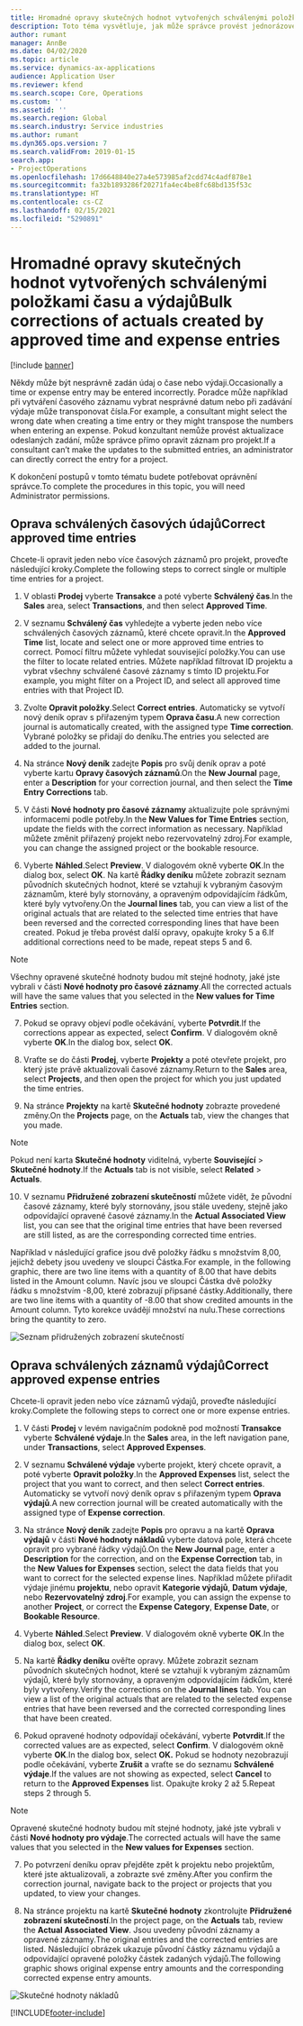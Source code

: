 ```yaml
---
title: Hromadné opravy skutečných hodnot vytvořených schválenými položkami času a výdajů
description: Toto téma vysvětluje, jak může správce provést jednorázové nebo hromadné opravy dříve schválených položek času nebo výdajů, pokud není fakturace dokončena.
author: rumant
manager: AnnBe
ms.date: 04/02/2020
ms.topic: article
ms.service: dynamics-ax-applications
audience: Application User
ms.reviewer: kfend
ms.search.scope: Core, Operations
ms.custom: ''
ms.assetid: ''
ms.search.region: Global
ms.search.industry: Service industries
ms.author: rumant
ms.dyn365.ops.version: 7
ms.search.validFrom: 2019-01-15
search.app:
- ProjectOperations
ms.openlocfilehash: 17d6648840e27a4e573985af2cdd74c4adf878e1
ms.sourcegitcommit: fa32b1893286f20271fa4ec4be8fc68bd135f53c
ms.translationtype: HT
ms.contentlocale: cs-CZ
ms.lasthandoff: 02/15/2021
ms.locfileid: "5290891"
---
```

# <a name="bulk-corrections-of-actuals-created-by-approved-time-and-expense-entries"></a><span data-ttu-id="18973-103">Hromadné opravy skutečných hodnot vytvořených schválenými položkami času a výdajů</span><span class="sxs-lookup"><span data-stu-id="18973-103">Bulk corrections of actuals created by approved time and expense entries</span></span>

[!include [banner](../includes/psa-now-project-operations.md)]

<span data-ttu-id="18973-104">Někdy může být nesprávně zadán údaj o čase nebo výdaji.</span><span class="sxs-lookup"><span data-stu-id="18973-104">Occasionally a time or expense entry may be entered incorrectly.</span></span> <span data-ttu-id="18973-105">Poradce může například při vytváření časového záznamu vybrat nesprávné datum nebo při zadávání výdaje může transponovat čísla.</span><span class="sxs-lookup"><span data-stu-id="18973-105">For example, a consultant might select the wrong date when creating a time entry or they might transpose the numbers when entering an expense.</span></span> <span data-ttu-id="18973-106">Pokud konzultant nemůže provést aktualizace odeslaných zadání, může správce přímo opravit záznam pro projekt.</span><span class="sxs-lookup"><span data-stu-id="18973-106">If a consultant can’t make the updates to the submitted entries, an administrator can directly correct the entry for a project.</span></span>

<span data-ttu-id="18973-107">K dokončení postupů v tomto tématu budete potřebovat oprávnění správce.</span><span class="sxs-lookup"><span data-stu-id="18973-107">To complete the procedures in this topic, you will need Administrator permissions.</span></span>

## <a name="correct-approved-time-entries"></a><span data-ttu-id="18973-108">Oprava schválených časových údajů</span><span class="sxs-lookup"><span data-stu-id="18973-108">Correct approved time entries</span></span>     

<span data-ttu-id="18973-109">Chcete-li opravit jeden nebo více časových záznamů pro projekt, proveďte následující kroky.</span><span class="sxs-lookup"><span data-stu-id="18973-109">Complete the following steps to correct single or multiple time entries for a project.</span></span>

1. <span data-ttu-id="18973-110">V oblasti **Prodej** vyberte **Transakce** a poté vyberte **Schválený čas**.</span><span class="sxs-lookup"><span data-stu-id="18973-110">In the **Sales** area, select **Transactions**, and then select **Approved Time**.</span></span> 

2. <span data-ttu-id="18973-111">V seznamu **Schválený čas** vyhledejte a vyberte jeden nebo více schválených časových záznamů, které chcete opravit.</span><span class="sxs-lookup"><span data-stu-id="18973-111">In the **Approved Time** list, locate and select one or more approved time entries to correct.</span></span> <span data-ttu-id="18973-112">Pomocí filtru můžete vyhledat související položky.</span><span class="sxs-lookup"><span data-stu-id="18973-112">You can use the filter to locate related entries.</span></span> <span data-ttu-id="18973-113">Můžete například filtrovat ID projektu a vybrat všechny schválené časové záznamy s tímto ID projektu.</span><span class="sxs-lookup"><span data-stu-id="18973-113">For example, you might filter on a Project ID, and select all approved time entries with that Project ID.</span></span>

3. <span data-ttu-id="18973-114">Zvolte **Opravit položky**.</span><span class="sxs-lookup"><span data-stu-id="18973-114">Select **Correct entries**.</span></span> <span data-ttu-id="18973-115">Automaticky se vytvoří nový deník oprav s přiřazeným typem **Oprava času**.</span><span class="sxs-lookup"><span data-stu-id="18973-115">A new correction journal is automatically created, with the assigned type **Time correction**.</span></span> <span data-ttu-id="18973-116">Vybrané položky se přidají do deníku.</span><span class="sxs-lookup"><span data-stu-id="18973-116">The entries you selected are added to the journal.</span></span> 

4. <span data-ttu-id="18973-117">Na stránce **Nový deník** zadejte **Popis** pro svůj deník oprav a poté vyberte kartu **Opravy časových záznamů**.</span><span class="sxs-lookup"><span data-stu-id="18973-117">On the **New Journal** page, enter a **Description** for your correction journal, and then select the **Time Entry Corrections** tab.</span></span>  
5. <span data-ttu-id="18973-118">V části **Nové hodnoty pro časové záznamy** aktualizujte pole správnými informacemi podle potřeby.</span><span class="sxs-lookup"><span data-stu-id="18973-118">In the **New Values for Time Entries** section, update the fields with the correct information as necessary.</span></span> <span data-ttu-id="18973-119">Například můžete změnit přiřazený projekt nebo rezervovatelný zdroj.</span><span class="sxs-lookup"><span data-stu-id="18973-119">For example, you can change the assigned project or the bookable resource.</span></span>

6. <span data-ttu-id="18973-120">Vyberte **Náhled**.</span><span class="sxs-lookup"><span data-stu-id="18973-120">Select **Preview**.</span></span> <span data-ttu-id="18973-121">V dialogovém okně vyberte **OK**.</span><span class="sxs-lookup"><span data-stu-id="18973-121">In the dialog box, select **OK**.</span></span> <span data-ttu-id="18973-122">Na kartě **Řádky deníku** můžete zobrazit seznam původních skutečných hodnot, které se vztahují k vybraným časovým záznamům, které byly stornovány, a opraveným odpovídajícím řádkům, které byly vytvořeny.</span><span class="sxs-lookup"><span data-stu-id="18973-122">On the **Journal lines** tab, you can view a list of the original actuals that are related to the selected time entries that have been reversed and the corrected corresponding lines that have been created.</span></span> <span data-ttu-id="18973-123">Pokud je třeba provést další opravy, opakujte kroky 5 a 6.</span><span class="sxs-lookup"><span data-stu-id="18973-123">If additional corrections need to be made, repeat steps 5 and 6.</span></span> 

> [!NOTE]
> <span data-ttu-id="18973-124">Všechny opravené skutečné hodnoty budou mít stejné hodnoty, jaké jste vybrali v části **Nové hodnoty pro časové záznamy**.</span><span class="sxs-lookup"><span data-stu-id="18973-124">All the corrected actuals will have the same values that you selected in the **New values for Time Entries** section.</span></span>

7. <span data-ttu-id="18973-125">Pokud se opravy objeví podle očekávání, vyberte **Potvrdit**.</span><span class="sxs-lookup"><span data-stu-id="18973-125">If the corrections appear as expected, select **Confirm**.</span></span> <span data-ttu-id="18973-126">V dialogovém okně vyberte **OK**.</span><span class="sxs-lookup"><span data-stu-id="18973-126">In the dialog box, select **OK**.</span></span>

8. <span data-ttu-id="18973-127">Vraťte se do části **Prodej**, vyberte **Projekty** a poté otevřete projekt, pro který jste právě aktualizovali časové záznamy.</span><span class="sxs-lookup"><span data-stu-id="18973-127">Return to the **Sales** area, select **Projects**, and then open the project for which you just updated the time entries.</span></span> 

9. <span data-ttu-id="18973-128">Na stránce **Projekty** na kartě **Skutečné hodnoty** zobrazte provedené změny.</span><span class="sxs-lookup"><span data-stu-id="18973-128">On the **Projects** page, on the **Actuals** tab, view the changes that you made.</span></span> 

> [!NOTE]
> <span data-ttu-id="18973-129">Pokud není karta **Skutečné hodnoty** viditelná, vyberte **Související** > **Skutečné hodnoty**.</span><span class="sxs-lookup"><span data-stu-id="18973-129">If the **Actuals** tab is not visible, select **Related** > **Actuals**.</span></span>  

10. <span data-ttu-id="18973-130">V seznamu **Přidružené zobrazení skutečností** můžete vidět, že původní časové záznamy, které byly stornovány, jsou stále uvedeny, stejně jako odpovídající opravené časové záznamy.</span><span class="sxs-lookup"><span data-stu-id="18973-130">In the **Actual Associated View** list, you can see that the original time entries that have been reversed are still listed, as are the corresponding corrected time entries.</span></span> 

<span data-ttu-id="18973-131">Například v následující grafice jsou dvě položky řádku s množstvím 8,00, jejichž debety jsou uvedeny ve sloupci Částka.</span><span class="sxs-lookup"><span data-stu-id="18973-131">For example, in the following graphic, there are two line items with a quantity of 8.00 that have debits listed in the Amount column.</span></span> <span data-ttu-id="18973-132">Navíc jsou ve sloupci Částka dvě položky řádku s množstvím -8,00, které zobrazují připsané částky.</span><span class="sxs-lookup"><span data-stu-id="18973-132">Additionally, there are two line items with a quantity of -8.00 that show credited amounts in the Amount column.</span></span> <span data-ttu-id="18973-133">Tyto korekce uvádějí množství na nulu.</span><span class="sxs-lookup"><span data-stu-id="18973-133">These corrections bring the quantity to zero.</span></span>

![Seznam přidružených zobrazení skutečností](https://github.com/MicrosoftDocs/dynamics-365-customer-engagement-pr/blob/bulk-corrections-actuals-created-by-approved-time-expense-entries.md/time-actuals.png)
 
## <a name="correct-approved-expense-entries"></a><span data-ttu-id="18973-135">Oprava schválených záznamů výdajů</span><span class="sxs-lookup"><span data-stu-id="18973-135">Correct approved expense entries</span></span>

<span data-ttu-id="18973-136">Chcete-li opravit jeden nebo více záznamů výdajů, proveďte následující kroky.</span><span class="sxs-lookup"><span data-stu-id="18973-136">Complete the following steps to correct one or more expense entries.</span></span> 

1. <span data-ttu-id="18973-137">V části **Prodej** v levém navigačním podokně pod možností **Transakce** vyberte **Schválené výdaje**.</span><span class="sxs-lookup"><span data-stu-id="18973-137">In the **Sales** area, in the left navigation pane, under **Transactions**, select **Approved Expenses**.</span></span>

2. <span data-ttu-id="18973-138">V seznamu **Schválené výdaje** vyberte projekt, který chcete opravit, a poté vyberte **Opravit položky**.</span><span class="sxs-lookup"><span data-stu-id="18973-138">In the **Approved Expenses** list, select the project that you want to correct, and then select **Correct entries**.</span></span> <span data-ttu-id="18973-139">Automaticky se vytvoří nový deník oprav s přiřazeným typem **Oprava výdajů**.</span><span class="sxs-lookup"><span data-stu-id="18973-139">A new correction journal will be created automatically with the assigned type of **Expense correction**.</span></span> 

3. <span data-ttu-id="18973-140">Na stránce **Nový deník** zadejte **Popis** pro opravu a na kartě **Oprava výdajů** v části **Nové hodnoty nákladů** vyberte datová pole, která chcete opravit pro vybrané řádky výdajů.</span><span class="sxs-lookup"><span data-stu-id="18973-140">On the **New Journal** page, enter a **Description** for the correction, and on the **Expense Correction** tab, in the **New Values for Expenses** section, select the data fields that you want to correct for the selected expense lines.</span></span> <span data-ttu-id="18973-141">Například můžete přiřadit výdaje jinému **projektu**, nebo opravit **Kategorie výdajů**, **Datum výdaje**, nebo **Rezervovatelný zdroj**.</span><span class="sxs-lookup"><span data-stu-id="18973-141">For example, you can assign the expense to another **Project**, or correct the **Expense Category**, **Expense Date**, or **Bookable Resource**.</span></span>

4. <span data-ttu-id="18973-142">Vyberte **Náhled**.</span><span class="sxs-lookup"><span data-stu-id="18973-142">Select **Preview**.</span></span> <span data-ttu-id="18973-143">V dialogovém okně vyberte **OK**.</span><span class="sxs-lookup"><span data-stu-id="18973-143">In the dialog box, select **OK**.</span></span> 

5. <span data-ttu-id="18973-144">Na kartě **Řádky deníku** ověřte opravy. Můžete zobrazit seznam původních skutečných hodnot, které se vztahují k vybraným záznamům výdajů, které byly stornovány, a opraveným odpovídajícím řádkům, které byly vytvořeny.</span><span class="sxs-lookup"><span data-stu-id="18973-144">Verify the corrections on the **Journal lines** tab. You can view a list of the original actuals that are related to the selected expense entries that have been reversed and the corrected corresponding lines that have been created.</span></span>

6. <span data-ttu-id="18973-145">Pokud opravené hodnoty odpovídají očekávání, vyberte **Potvrdit**.</span><span class="sxs-lookup"><span data-stu-id="18973-145">If the corrected values are as expected, select **Confirm**.</span></span> <span data-ttu-id="18973-146">V dialogovém okně vyberte **OK**.</span><span class="sxs-lookup"><span data-stu-id="18973-146">In the dialog box, select **OK.**</span></span> <span data-ttu-id="18973-147">Pokud se hodnoty nezobrazují podle očekávání, vyberte **Zrušit** a vraťte se do seznamu **Schválené výdaje**.</span><span class="sxs-lookup"><span data-stu-id="18973-147">If the values are not showing as expected, select **Cancel** to return to the **Approved Expenses** list.</span></span> <span data-ttu-id="18973-148">Opakujte kroky 2 až 5.</span><span class="sxs-lookup"><span data-stu-id="18973-148">Repeat steps 2 through 5.</span></span> 

> [!NOTE]
> <span data-ttu-id="18973-149">Opravené skutečné hodnoty budou mít stejné hodnoty, jaké jste vybrali v části **Nové hodnoty pro výdaje**.</span><span class="sxs-lookup"><span data-stu-id="18973-149">The corrected actuals will have the same values that you selected in the **New values for Expenses** section.</span></span>

7. <span data-ttu-id="18973-150">Po potvrzení deníku oprav přejděte zpět k projektu nebo projektům, které jste aktualizovali, a zobrazte své změny.</span><span class="sxs-lookup"><span data-stu-id="18973-150">After you confirm the correction journal, navigate back to the project or projects that you updated, to view your changes.</span></span>  

8. <span data-ttu-id="18973-151">Na stránce projektu na kartě **Skutečné hodnoty** zkontrolujte **Přidružené zobrazení skutečností**.</span><span class="sxs-lookup"><span data-stu-id="18973-151">In the project page, on the **Actuals** tab, review the **Actual Associated View**.</span></span> <span data-ttu-id="18973-152">Jsou uvedeny původní záznamy a opravené záznamy.</span><span class="sxs-lookup"><span data-stu-id="18973-152">The original entries and the corrected entries are listed.</span></span> <span data-ttu-id="18973-153">Následující obrázek ukazuje původní částky záznamu výdajů a odpovídající opravené položky částek zadaných výdajů.</span><span class="sxs-lookup"><span data-stu-id="18973-153">The following graphic shows original expense entry amounts and the corresponding corrected expense entry amounts.</span></span> 

![Skutečné hodnoty nákladů](https://user-images.githubusercontent.com/60806505/77122219-4cd52900-69fa-11ea-8349-ccd2ffebf640.png)


[!INCLUDE[footer-include](../includes/footer-banner.md)]